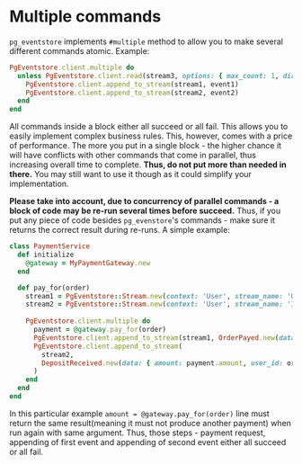 # Multiple commands

`pg_eventstore` implements `#multiple` method to allow you to make several different commands atomic. Example:

```ruby
PgEventstore.client.multiple do
  unless PgEventstore.client.read(stream3, options: { max_count: 1, direction: 'Backwards' }).last&.type == 'Removed'
    PgEventstore.client.append_to_stream(stream1, event1)
    PgEventstore.client.append_to_stream(stream2, event2)
  end  
end
```

All commands inside a block either all succeed or all fail. This allows you to easily implement complex business rules. This, however, comes with a price of performance. The more you put in a single block - the higher chance it will have conflicts with other commands that come in parallel, thus increasing overall time to complete. **Thus, do not put more than needed in there.** You may still want to use it though as it could simplify your implementation.

**Please take into account, due to concurrency of parallel commands - a block of code may be re-run several times before succeed.** Thus, if you put any piece of code besides `pg_evenstore`'s commands - make sure it returns the correct result during re-runs. A simple example:

```ruby
class PaymentService
  def initialize
    @gateway = MyPaymentGateway.new
  end

  def pay_for(order)
    stream1 = PgEventstore::Stream.new(context: 'User', stream_name: 'Order', id: order.id)
    stream2 = PgEventstore::Stream.new(context: 'User', stream_name: 'InternalTransfer', id: order.user_id)
    
    PgEventstore.client.multiple do
      payment = @gateway.pay_for(order)
      PgEventstore.client.append_to_stream(stream1, OrderPayed.new(data: { order_id: order.id }))
      PgEventstore.client.append_to_stream(
        stream2, 
        DepositReceived.new(data: { amount: payment.amount, user_id: order.user_id, payment_id: payment.id })
      )      
    end
  end
end
```

In this particular example `amount = @gateway.pay_for(order)` line must return the same result(meaning it must not produce another payment) when run again with same argument. Thus, those steps - payment request, appending of first event and appending of second event either all succeed or all fail.
